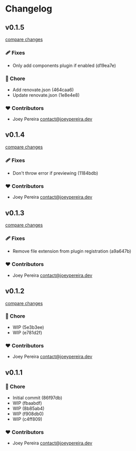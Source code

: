 # Changelog


## v0.1.5

[compare changes](https://undefined/undefined/compare/v0.1.4...v0.1.5)

### 🩹 Fixes

- Only add components plugin if enabled (d19ea7e)

### 🏡 Chore

- Add renovate.json (464caa6)
- Update renovate.json (1e8e4e8)

### ❤️  Contributors

- Joey Pereira <contact@joeypereira.dev>

## v0.1.4

[compare changes](https://undefined/undefined/compare/v0.1.3...v0.1.4)

### 🩹 Fixes

- Don't throw error if previewing (1184bdb)

### ❤️  Contributors

- Joey Pereira <contact@joeypereira.dev>

## v0.1.3

[compare changes](https://undefined/undefined/compare/v0.1.2...v0.1.3)

### 🩹 Fixes

- Remove file extension from plugin registration (a9a647b)

### ❤️  Contributors

- Joey Pereira <contact@joeypereira.dev>

## v0.1.2

[compare changes](https://undefined/undefined/compare/v0.1.1...v0.1.2)

### 🏡 Chore

- WIP (5e3b3ee)
- WIP (e781d2f)

### ❤️  Contributors

- Joey Pereira <contact@joeypereira.dev>

## v0.1.1


### 🏡 Chore

- Initial commit (86f97db)
- WIP (fbaabdf)
- WIP (8b85ab4)
- WIP (f908db0)
- WIP (c4ff809)

### ❤️  Contributors

- Joey Pereira <contact@joeypereira.dev>

